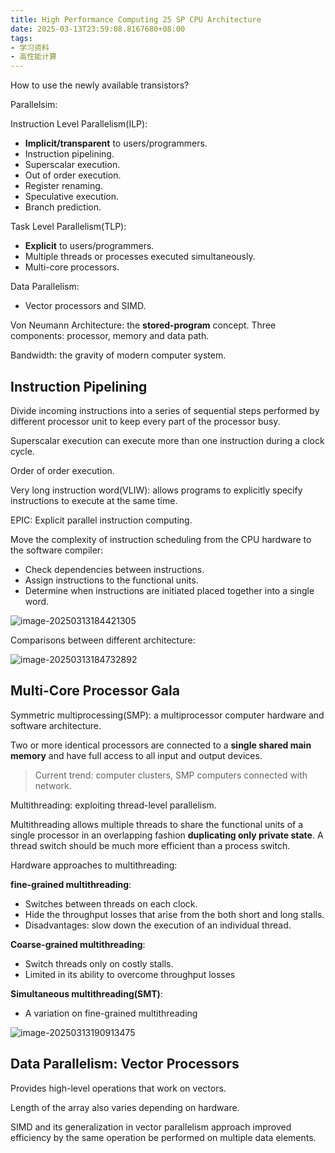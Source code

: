 ```yaml
---
title: High Performance Computing 25 SP CPU Architecture
date: 2025-03-13T23:59:08.8167680+08:00
tags:
- 学习资料
- 高性能计算
---
```


How to use the newly available transistors?

<!--more-->

Parallelsim:

Instruction Level Parallelism(ILP):

- **Implicit/transparent** to users/programmers.
- Instruction pipelining.
- Superscalar execution.
- Out of order execution.
- Register renaming.
- Speculative execution.
- Branch prediction.

Task Level Parallelism(TLP):

- **Explicit** to users/programmers.
- Multiple threads or processes executed simultaneously.
- Multi-core processors.

Data Parallelism:

- Vector processors and SIMD.

Von Neumann Architecture: the **stored-program** concept. Three components: processor, memory and data path.

Bandwidth: the gravity of modern computer system.

## Instruction Pipelining

Divide incoming instructions into a series of sequential steps performed by different processor unit to keep every part of the processor busy.

Superscalar execution can execute more than one instruction during a clock cycle.

Order of order execution.

Very long instruction word(VLIW): allows programs to explicitly specify instructions to execute at the same time.

EPIC: Explicit parallel instruction computing.

Move the complexity of instruction scheduling from the CPU hardware to the software compiler:

- Check dependencies between instructions.
- Assign instructions to the functional units.
- Determine when instructions are initiated placed together into a single word.

![image-20250313184421305](./hpc-2025-cpu-architecture/image-20250313184421305.png)

Comparisons between different architecture:

![image-20250313184732892](./hpc-2025-cpu-architecture/image-20250313184732892.png)

## Multi-Core Processor Gala

Symmetric multiprocessing(SMP): a multiprocessor computer hardware and software architecture.

Two or more identical processors are connected to a **single shared main memory** and have full access to all input and output devices.

> Current trend: computer clusters, SMP computers connected with network.

Multithreading: exploiting thread-level parallelism.

Multithreading allows multiple threads to share the functional units of a single processor in an overlapping fashion **duplicating only private state**. A thread switch should be much more efficient than a process switch.

Hardware approaches to multithreading: 

**fine-grained multithreading**:

- Switches between threads on each clock.
- Hide the throughput losses that arise from the both short and long stalls.
- Disadvantages: slow down the execution of an individual thread.

**Coarse-grained multithreading**:

- Switch threads only on costly stalls.
- Limited in its ability to overcome throughput losses

**Simultaneous multithreading(SMT)**:

- A variation on fine-grained multithreading

![image-20250313190913475](./hpc-2025-cpu-architecture/image-20250313190913475.png)

## Data Parallelism: Vector Processors

Provides high-level operations that work on vectors.

Length of the array also varies depending on hardware.

SIMD and its generalization in vector parallelism approach improved efficiency by the same operation be performed on multiple data elements.
